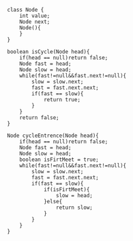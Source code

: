 	class Node {
		int value;
		Node next;
		Node(){
		}
	} 

	boolean isCycle(Node head){
		if(head == null)return false;
		Node fast = head;
		Node slow = head;
		while(fast!=null&&fast.next!=null){
			slow = slow.next;
			fast = fast.next.next;
			if(fast == slow){
				return true;
			}
		}
		return false;
	}

	Node cycleEntrence(Node head){
		if(head == null)return false;
		Node fast = head;
		Node slow = head;
		boolean isFirtMeet = true;
		while(fast!=null&&fast.next!=null){
			slow = slow.next;
			fast = fast.next.next;
			if(fast == slow){
				if(isFirtMeet){
					slow = head;
				}else{
					return slow;
				}
			}
		}
	}


